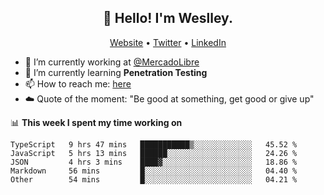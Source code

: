 <h2 align="center">👋 Hello! I'm Weslley.</h2>
<p align="center">
  <a href="http://weslleyneri.com.br">Website</a> •
  <a href="https://twitter.com/Weslley_Neri">Twitter</a> •
  <a href="https://www.linkedin.com/in/weslley-neri-3658908b">LinkedIn</a>
</p>


- 🔭 I’m currently working at [@MercadoLibre](https://github.com/mercadolibre)
- 🌱 I’m currently learning **Penetration Testing**
- 📫 How to reach me: [here](mailto:weslley39@gmail.com)
- ☁️ Quote of the moment: "Be good at something, get good or give up"

📊 **This week I spent my time working on**
<!--START_SECTION:waka-->

```text
TypeScript   9 hrs 47 mins   ███████████▒░░░░░░░░░░░░░   45.52 %
JavaScript   5 hrs 13 mins   ██████░░░░░░░░░░░░░░░░░░░   24.26 %
JSON         4 hrs 3 mins    ████▓░░░░░░░░░░░░░░░░░░░░   18.86 %
Markdown     56 mins         █░░░░░░░░░░░░░░░░░░░░░░░░   04.40 %
Other        54 mins         █░░░░░░░░░░░░░░░░░░░░░░░░   04.21 %
```

<!--END_SECTION:waka-->

<!-- Inspired by https://github.com/gruselhaus/gruselhaus -->